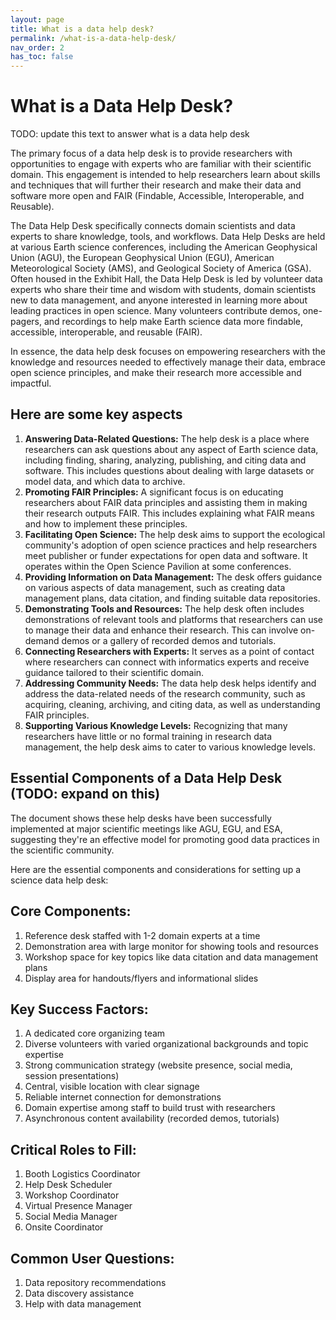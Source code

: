 ```yaml
---
layout: page
title: What is a data help desk?
permalink: /what-is-a-data-help-desk/
nav_order: 2
has_toc: false
---
```


# What is a Data Help Desk?

TODO: update this text to answer what is a data help desk

The primary focus of a data help desk is to provide researchers with
opportunities to engage with experts who are familiar with their scientific
domain. This engagement is intended to help researchers learn about skills and
techniques that will further their research and make their data and software
more open and FAIR (Findable, Accessible, Interoperable, and Reusable).

The Data Help Desk specifically connects domain scientists and data experts to
share knowledge, tools, and workflows. Data Help Desks are held at various Earth
science conferences, including the American Geophysical Union (AGU), the
European Geophysical Union (EGU), American Meteorological Society (AMS), and
Geological Society of America (GSA). Often housed in the Exhibit Hall, the Data
Help Desk is led by volunteer data experts who share their time and wisdom with
students, domain scientists new to data management, and anyone interested in
learning more about leading practices in open science. Many volunteers
contribute demos, one-pagers, and recordings to help make Earth science data
more findable, accessible, interoperable, and reusable (FAIR).

In essence, the data help desk focuses on empowering researchers with the
knowledge and resources needed to effectively manage their data, embrace open
science principles, and make their research more accessible and impactful.

## Here are some key aspects

1. **Answering Data-Related Questions:** The help desk is a place where
   researchers can ask questions about any aspect of Earth science data,
   including finding, sharing, analyzing, publishing, and citing data and
   software. This includes questions about dealing with large datasets or model
   data, and which data to archive.
1. **Promoting FAIR Principles:** A significant focus is on educating
   researchers about FAIR data principles and assisting them in making their
   research outputs FAIR. This includes explaining what FAIR means and how to
   implement these principles.
1. **Facilitating Open Science:** The help desk aims to support the ecological
   community's adoption of open science practices and help researchers meet
   publisher or funder expectations for open data and software. It operates
   within the Open Science Pavilion at some conferences.
1. **Providing Information on Data Management:** The desk offers guidance on
   various aspects of data management, such as creating data management plans,
   data citation, and finding suitable data repositories.
1. **Demonstrating Tools and Resources:** The help desk often includes
   demonstrations of relevant tools and platforms that researchers can use to
   manage their data and enhance their research. This can involve on-demand
   demos or a gallery of recorded demos and tutorials.
1. **Connecting Researchers with Experts:** It serves as a point of contact
   where researchers can connect with informatics experts and receive guidance
   tailored to their scientific domain.
1. **Addressing Community Needs:** The data help desk helps identify and address
   the data-related needs of the research community, such as acquiring,
   cleaning, archiving, and citing data, as well as understanding FAIR
   principles.
1. **Supporting Various Knowledge Levels:** Recognizing that many researchers
   have little or no formal training in research data management, the help desk
   aims to cater to various knowledge levels.

## Essential Components of a Data Help Desk (TODO: expand on this)

The document shows these help desks have been successfully implemented at major
scientific meetings like AGU, EGU, and ESA, suggesting they're an effective
model for promoting good data practices in the scientific community.

Here are the essential components and considerations for setting up a science
data help desk:

## Core Components:

1. Reference desk staffed with 1-2 domain experts at a time
2. Demonstration area with large monitor for showing tools and resources
3. Workshop space for key topics like data citation and data management plans
4. Display area for handouts/flyers and informational slides

## Key Success Factors:

1. A dedicated core organizing team
2. Diverse volunteers with varied organizational backgrounds and topic expertise
3. Strong communication strategy (website presence, social media, session
   presentations)
4. Central, visible location with clear signage
5. Reliable internet connection for demonstrations
6. Domain expertise among staff to build trust with researchers
7. Asynchronous content availability (recorded demos, tutorials)

## Critical Roles to Fill:

1. Booth Logistics Coordinator
2. Help Desk Scheduler
3. Workshop Coordinator
4. Virtual Presence Manager
5. Social Media Manager
6. Onsite Coordinator

## Common User Questions:

1. Data repository recommendations
2. Data discovery assistance
3. Help with data management
